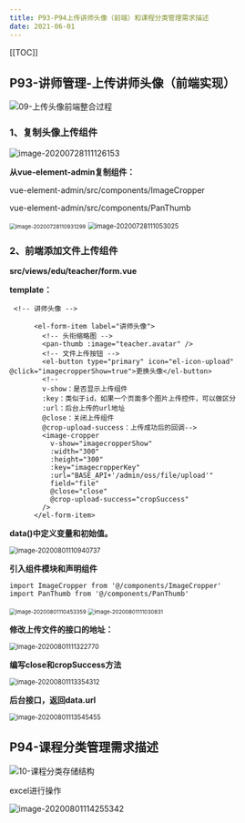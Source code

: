 ```yaml
---
title: P93-P94上传讲师头像（前端）和课程分类管理需求描述
date: 2021-06-01
---
```

[[TOC]]



## P93-讲师管理-上传讲师头像（前端实现）





![09-上传头像前端整合过程](https://gitee.com//nopromise/pic/raw/master/typora/20200801113828.png)

### 1、复制头像上传组件

![image-20200728111126153](https://gitee.com//nopromise/pic/raw/master/typora/20200728111126.png)

**从vue-element-admin复制组件：**

vue-element-admin/src/components/ImageCropper

vue-element-admin/src/components/PanThumb



<img src="https://gitee.com//nopromise/pic/raw/master/typora/20200728110931.png" alt="image-20200728110931299" style="zoom: 67%;" />





<img src="https://gitee.com//nopromise/pic/raw/master/typora/20200728111053.png" alt="image-20200728111053025" style="zoom:80%;" />





### 2、前端添加文件上传组件

**src/views/edu/teacher/form.vue**



**template：**

```vue
 <!-- 讲师头像 -->

      <el-form-item label="讲师头像">
        <!-- 头衔缩略图 -->
        <pan-thumb :image="teacher.avatar" />
        <!-- 文件上传按钮 -->
        <el-button type="primary" icon="el-icon-upload" @click="imagecropperShow=true">更换头像</el-button>
        <!--
        v-show：是否显示上传组件
        :key：类似于id，如果一个页面多个图片上传控件，可以做区分
        :url：后台上传的url地址
        @close：关闭上传组件
        @crop-upload-success：上传成功后的回调-->
        <image-cropper
          v-show="imagecropperShow"
          :width="300"
          :height="300"
          :key="imagecropperKey"
          :url="BASE_API+'/admin/oss/file/upload'"
          field="file"
          @close="close"
          @crop-upload-success="cropSuccess"
        />
      </el-form-item>
```



**data()中定义变量和初始值。**

<img src="https://gitee.com//nopromise/pic/raw/master/typora/20200801110940.png" alt="image-20200801110940737" style="zoom:80%;" />



**引入组件模块和声明组件**

```
import ImageCropper from '@/components/ImageCropper'
import PanThumb from '@/components/PanThumb'
```

<img src="https://gitee.com//nopromise/pic/raw/master/typora/20200801110453.png" alt="image-20200801110453359" style="zoom:67%;" />

<img src="https://gitee.com//nopromise/pic/raw/master/typora/20200801111030.png" alt="image-20200801111030831" style="zoom:67%;" />





**修改上传文件的接口的地址：**

<img src="https://gitee.com//nopromise/pic/raw/master/typora/20200801111322.png" alt="image-20200801111322770" style="zoom:80%;" />





**编写close和cropSuccess方法**

<img src="https://gitee.com//nopromise/pic/raw/master/typora/20200801113354.png" alt="image-20200801113354312" style="zoom:80%;" />



**后台接口，返回data.url**

<img src="https://gitee.com//nopromise/pic/raw/master/typora/20200801113545.png" alt="image-20200801113545455" style="zoom:80%;" />





## P94-课程分类管理需求描述



![10-课程分类存储结构](https://gitee.com//nopromise/pic/raw/master/typora/20200801113731.png)

excel进行操作

![image-20200801114255342](https://gitee.com//nopromise/pic/raw/master/typora/20200801114255.png)